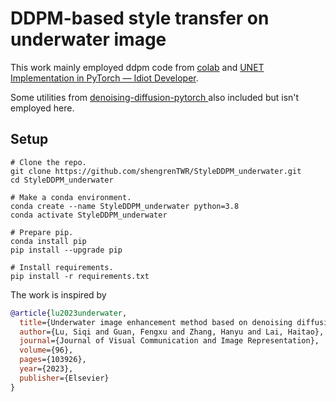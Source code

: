 # DDPM-based style transfer on underwater image 

This work mainly employed ddpm code from [colab](https://colab.research.google.com/drive/1sjy9odlSSy0RBVgMTgP7s99NXsqglsUL?usp=sharing) and [UNET Implementation in PyTorch — Idiot Developer](https://medium.com/analytics-vidhya/unet-implementation-in-pytorch-idiot-developer-da40d955f201).

Some utilities from [denoising-diffusion-pytorch
](https://github.com/lucidrains/denoising-diffusion-pytorch) also included but isn't employed here.

## Setup

```
# Clone the repo.
git clone https://github.com/shengrenTWR/StyleDDPM_underwater.git
cd StyleDDPM_underwater

# Make a conda environment.
conda create --name StyleDDPM_underwater python=3.8
conda activate StyleDDPM_underwater

# Prepare pip.
conda install pip
pip install --upgrade pip

# Install requirements.
pip install -r requirements.txt

```


The work is inspired by


```bibtex
@article{lu2023underwater,
  title={Underwater image enhancement method based on denoising diffusion probabilistic model},
  author={Lu, Siqi and Guan, Fengxu and Zhang, Hanyu and Lai, Haitao},
  journal={Journal of Visual Communication and Image Representation},
  volume={96},
  pages={103926},
  year={2023},
  publisher={Elsevier}
}
```